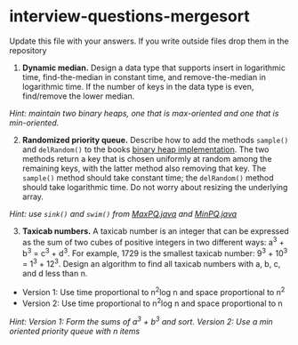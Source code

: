 # interview-questions-mergesort

Update this file with your answers. If you write outside files drop them in the repository

1. **Dynamic median.** Design a data type that supports insert in logarithmic time, find-the-median in constant time, and remove-the-median in logarithmic time. If the number of keys in the data type is even, find/remove the lower median.

*Hint: maintain two binary heaps, one that is max-oriented and one that is min-oriented.*

2. **Randomized priority queue.** Describe how to add the methods `sample()` and `delRandom()` to the books [binary heap implementation](https://algs4.cs.princeton.edu/24pq/). The two methods return a key that is chosen uniformly at random among the remaining keys, with the latter method also removing that key. The `sample()` method should take constant time; the `delRandom()` method should take logarithmic time. Do not worry about resizing the underlying array.

*Hint: use `sink()` and `swim()` from [MaxPQ.java](https://algs4.cs.princeton.edu/24pq/MaxPQ.java.html) and [MinPQ.java](https://algs4.cs.princeton.edu/24pq/MinPQ.java.html)*

3. **Taxicab numbers.** A taxicab number is an integer that can be expressed as the sum of two cubes of positive integers in two different ways: 
a<sup>3</sup> + b<sup>3</sup> = c<sup>3</sup> + d<sup>3</sup>. For example, 1729 is the smallest taxicab number: 9<sup>3</sup> + 10<sup>3</sup> = 1<sup>3</sup> + 12<sup>3</sup>. Design an algorithm to find all  taxicab numbers with a, b, c, and d less than n.

- Version 1: Use time proportional to n<sup>2</sup>log n and space proportional to n<sup>2</sup>
- Version 2: Use time proportional to n<sup>2</sup>log n and space proportional to n

*Hint: Version 1: Form the sums of a<sup>3</sup> + b<sup>3</sup> and sort. Version 2: Use a min oriented priority queue with n items*

